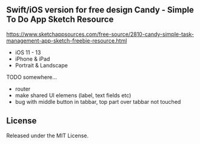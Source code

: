 ## Swift/iOS version for free design Candy - Simple To Do App Sketch Resource 

https://www.sketchappsources.com/free-source/2810-candy-simple-task-management-app-sketch-freebie-resource.html

- iOS 11 - 13
- iPhone & iPad
- Portrait & Landscape

TODO somewhere...

- router
- make shared UI elemens (label, text fields etc)
- bug with middle button in tabbar, top part over tabbar not touched

## License
Released under the MIT License.
